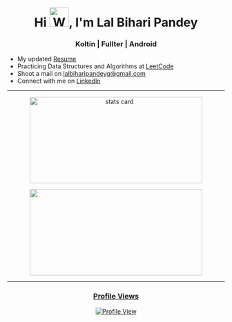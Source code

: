 <h1 align="center">Hi <img src="https://raw.githubusercontent.com/nixin72/nixin72/master/wave.gif" 
         alt="Waving hand animated gif"
         height="45"
         width="45" />, I'm Lal Bihari Pandey</h1>
<h3 align="center">Koltin | Fullter | Android</h3>

- My updated [Resume](https://github.com/xpandeyed/Portfolio/blob/master/Resume_LalBihariPandey.pdf)
- Practicing Data Structures and Algorithms at [LeetCode](https://leetcode.com/xpandeyed/)
- Shoot a mail on lalbiharipandeyg@gmail.com
- Connect with me on [LinkedIn](https://www.linkedin.com/in/xpandeyed/)
<hr>
<p align="center">
<a href="https://github.com/xpandeyed">
<img align="center" alt= "stats card" height="200px" width="400" src="https://github-readme-stats-eight-theta.vercel.app/api?username=xpandeyed&show_icons=true&theme=algolia&include_all_commits=true&count_private=true">
</p>
<p align="center">
<img height="200px" width="400" src="https://github-readme-stats-eight-theta.vercel.app/api/top-langs/?username=xpandeyed&layout=compact&langs_count=8&theme=algolia" />
</p>
<hr>
<h3 align="center">Profile Views</h3>
<p align="center">
<a href="https://github.com/xpandeyed">
<img align="center" alt= "Profile View" src="https://profile-counter.glitch.me/xpandeyed/count.svg">
</p>
